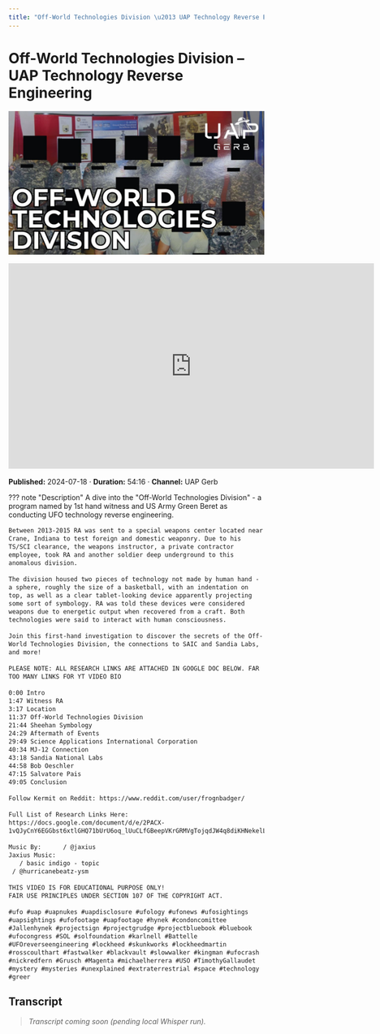 ```yaml
---
title: "Off-World Technologies Division \u2013 UAP Technology Reverse Engineering"
---
```


# Off-World Technologies Division – UAP Technology Reverse Engineering

![thumbnail](../videos/QJ215I85d5M-off-world-technologies-division-uap-technology-reverse-engineering/thumb.jpg)

<iframe width="720" height="405" src="https://www.youtube.com/embed/QJ215I85d5M" frameborder="0" allowfullscreen></iframe>

**Published:** 2024-07-18  ·  **Duration:** 54:16  ·  **Channel:** UAP Gerb

??? note "Description"
    A dive into the "Off-World Technologies Division" - a program named by 1st hand witness and US Army Green Beret as conducting UFO technology reverse engineering.
    
    Between 2013-2015 RA was sent to a special weapons center located near Crane, Indiana to test foreign and domestic weaponry. Due to his TS/SCI clearance, the weapons instructor, a private contractor employee, took RA and another soldier deep underground to this anomalous division.
    
    The division housed two pieces of technology not made by human hand - a sphere, roughly the size of a basketball, with an indentation on top, as well as a clear tablet-looking device apparently projecting some sort of symbology. RA was told these devices were considered weapons due to energetic output when recovered from a craft. Both technologies were said to interact with human consciousness.
    
    Join this first-hand investigation to discover the secrets of the Off-World Technologies Division, the connections to SAIC and Sandia Labs, and more!
    
    PLEASE NOTE: ALL RESEARCH LINKS ARE ATTACHED IN GOOGLE DOC BELOW. FAR TOO MANY LINKS FOR YT VIDEO BIO
    
    0:00 Intro
    1:47 Witness RA
    3:17 Location
    11:37 Off-World Technologies Division
    21:44 Sheehan Symbology
    24:29 Aftermath of Events
    29:49 Science Applications International Corporation
    40:34 MJ-12 Connection
    43:18 Sandia National Labs
    44:58 Bob Oeschler
    47:15 Salvatore Pais
    49:05 Conclusion
    
    Follow Kermit on Reddit: https://www.reddit.com/user/frognbadger/
    
    Full List of Research Links Here: https://docs.google.com/document/d/e/2PACX-1vQJyCnY6EGGbst6xtlGHQ71bUrU6oq_lUuCLfGBeepVKrGRMVgTojqdJW4q8diKHNekelLSqGK_huRg/pub
    
    Music By:      / @jaxius  
    Jaxius Music: 
       / basic indigo - topic  
     / @hurricanebeatz-ysm  
    
    THIS VIDEO IS FOR EDUCATIONAL PURPOSE ONLY! 
    FAIR USE PRINCIPLES UNDER SECTION 107 OF THE COPYRIGHT ACT.
    
    #ufo #uap #uapnukes #uapdisclosure #ufology #ufonews #ufosightings #uapsightings #ufofootage #uapfootage #hynek #condoncomittee #Jallenhynek #projectsign #projectgrudge #projectbluebook #bluebook #ufocongress #SOL #solfoundation #karlnell #Battelle #UFOreverseengineering #lockheed #skunkworks #lockheedmartin #rosscoulthart #fastwalker #blackvault #slowwalker #kingman #ufocrash #nickredfern #Grusch #Magenta #michaelherrera #USO #TimothyGallaudet #mystery #mysteries #unexplained #extraterrestrial #space #technology #greer

## Transcript
> _Transcript coming soon (pending local Whisper run)._
